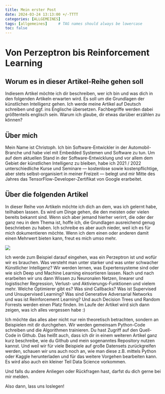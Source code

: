 ```yaml
---
title: Mein erster Post
date: 2024-03-24 13:13:00 +/-TTTT
categories: [ALLGEMEINES]
tags: [allgemeines]     # TAG names should always be lowercase
toc: false
---
```


# Von Perzeptron bis Reinforcement Learning
## Worum es in dieser Artikel-Reihe gehen soll
Indiesem Artikel möchte ich dir beschreiben, wer ich bin und was dich in den folgenden Artikeln erwarten wird. Es soll um die Grundlagen der künstlichen Intelligenz gehen. Ich werde meine Artikel auf Deutsch schreiben und ggf. ins Englische übersetzen. Fachbegriffe werden dabei größtenteils englisch sein. Warum ich glaube, dir etwas darüber erzählen zu können?

## Über mich
Mein Name ist Christoph. Ich bin Software-Entwickler in der Automobil-Branche und habe viel mit Embedded Systemen und Software zu tun. Um auf dem aktuellen Stand in der Software-Entwicklung und vor allem dem Gebiet der künstlichen Intelligenz zu bleiben, habe ich 2021 / 2022 unterschiedliche Kurse und Seminare — kostenlose sowie kostenpflichtige, aber stets selbst-organisiert in meiner Freizeit — belegt und mir Mitte des Jahres das TensorFlow-Developer-Zertifikat von Google erarbeitet.

## Über die folgenden Artikel
In dieser Reihe von Artikeln möchte ich dich an dem, was ich gelernt habe, teilhaben lassen. Es wird um Dinge gehen, die den meisten oder vielen bereits bekannt sind. Wenn sich aber jemand hierher verirrt, die oder der ganz neu in dem Thema ist, hoffe ich, die Grundlagen ausreichend genug beschrieben zu haben. Ich schreibe es aber auch nieder, weil ich es für mich dokumentieren möchte. Wenn ich dem einen oder anderen damit einen Mehrwert bieten kann, freut es mich umso mehr.

![](https://miro.medium.com/v2/resize:fit:1100/format:webp/1*BlpCbI_b-wzHVlW3IpHDkA.png)

Ich werde zum Beispiel darauf eingehen, was ein Perzeptron ist und wofür wir es brauchen. Was versteht man unter starker und was unter schwacher Künstlicher Intelligenz? Wir werden lernen, was Expertensysteme sind oder wie sich Deep und Machine Learning einsortieren lassen.
Nach und nach erarbeiten wir uns dann Wissen zu Neuronalen Netzen, linearer und logistischer Regression, Verlust- und Aktivierungs-Funktionen und vielem mehr. Welche Optimierer gibt es? Was sind Callbacks? Was ist Supervised und Unsupervised Learning? Was sind Generative Adversarial Networks und was ist Reinforcement Learning? Und auch Decision Trees und Random Forrests werden einen Platz finden. Im Laufe der Artikel wird sich dann zeigen, was ich alles vergessen habe :)

Ich möchte das alles aber nicht nur rein theoretisch betrachten, sondern an Beispielen mit dir durchgehen. Wir werden gemeinsam Python-Code schreiben und die Algorithmen trainieren. Du hast Zugriff auf den Quell-Code in Github. Das heißt auch, dass ich dir in einem weiteren Artikel ganz kurz beschreibe, wie du Github und mein sogenanntes Repository nutzen kannst. Und weil wir für viele Beispiele auf große Datensets zurückgreifen werden, schauen wir uns auch noch an, wie man diese z.B. mittels Python oder Kaggle herunterladen und für das weitere Vorgehen bearbeiten kann. Es wird also auch ein kleiner Teil Data Science vorkommen.

Und falls du andere Anliegen oder Rückfragen hast, darfst du dich gerne bei mir melden.

Also dann, lass uns loslegen!
